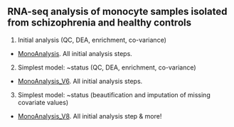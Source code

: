 ## RNA-seq analysis of monocyte samples isolated from schizophrenia and healthy controls

1. Initial analysis (QC, DEA, enrichment, co-variance)
- [MonoAnalysis](https://ar-kie.github.io/Monocyte-project/docs/10292021_monocyte-analysis-V2_markdown.html). All initial analysis steps.

2. Simplest model: ~status (QC, DEA, enrichment, co-variance)
- [MonoAnalysis_V6](https://ar-kie.github.io/Monocyte-project/docs/11102021_monocyte-analysis-V6_markdown.html). All initial analysis steps.

3. Simplest model: ~status (beautification and imputation of missing covariate values)
- [MonoAnalysis_V8](https://ar-kie.github.io/Monocyte-project/docs/11162021_monocyte-analysis-V8_markdown.html). All initial analysis step & more!
